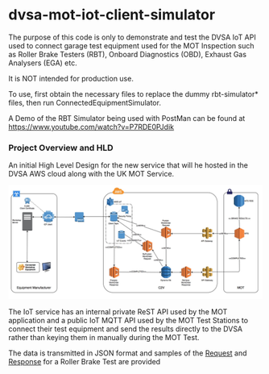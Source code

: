 # dvsa-mot-iot-client-simulator
The purpose of this code is only to demonstrate and test the DVSA IoT API used to connect garage test equipment used for
the MOT Inspection such as Roller Brake Testers (RBT), Onboard Diagnostics (OBD), Exhaust Gas Analysers (EGA) etc.

It is NOT intended for production use.

To use, first obtain the necessary files to replace the dummy rbt-simulator* files, then run ConnectedEquipmentSimulator.

A Demo of the RBT Simulator being used with PostMan can be found at https://www.youtube.com/watch?v=P7RDE0PJdik

### Project Overview and HLD

An initial High Level Design for the new service that will he hosted in the DVSA AWS cloud along with the UK MOT Service.

![High Level Design](/etc/C2V-HLD.jpeg)

The IoT service has an internal private ReST API used by the MOT application and a public IoT MQTT API used by the MOT Test 
Stations to connect their test equipment and send the results directly to the DVSA rather than keying them in manually
during the MOT Test.

The data is transmitted in JSON format and samples of the [Request](etc/WorkOrderRequest.json) and [Response](etc/WorkOrderResponse.json) 
for a Roller Brake Test are provided
